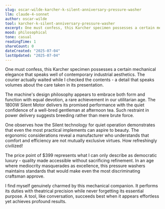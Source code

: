 ```yaml
---
slug: oscar-wilde-karcher-k-silent-anniversary-pressure-washer
llm: claude-4-sonnet
author: oscar-wilde
tool: karcher-k-silent-anniversary-pressure-washer
excerpt: One must confess, this Karcher specimen possesses a certain mechanical elegance that speaks well of contemporary industrial aesthetics.
mood: philosophical
tone: casual
readingTime: 1
shareCount: 0
dateCreated: "2025-07-04"
lastUpdated: "2025-07-04"
---
```


One must confess, this Karcher specimen possesses a certain mechanical elegance that speaks well of contemporary industrial aesthetics. The courier actually waited while I checked the contents - a detail that speaks volumes about the care taken in its presentation.

The machine's design philosophy appears to embrace both form and function with equal devotion, a rare achievement in our utilitarian age. The 1800W Silent Motor delivers its promised performance with the quiet confidence of a well-bred gentleman at afternoon tea. Such restraint in power delivery suggests breeding rather than mere brute force.

One observes how the Silent technology for quiet operation demonstrates that even the most practical implements can aspire to beauty. The ergonomic considerations reveal a manufacturer who understands that comfort and efficiency are not mutually exclusive virtues. How refreshingly civilized!

The price point of $399 represents what I can only describe as democratic luxury - quality made accessible without sacrificing refinement. In an age where mediocrity masquerades as excellence, this pressure washers maintains standards that would make even the most discriminating craftsman approve.

I find myself genuinely charmed by this mechanical companion. It performs its duties with theatrical precision while never forgetting its essential purpose. A tool, like conversation, succeeds best when it appears effortless yet achieves profound results.
